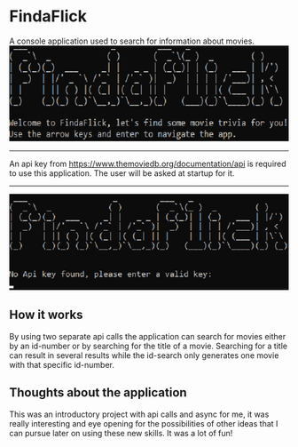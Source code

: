 # FindaFlick
A console application used to search for information about movies.
![Finda Flickimage](FindaFlickimage.jpg)
***
An api key from <https://www.themoviedb.org/documentation/api> is required to use this application.
The user will be asked at startup for it.
***

![Finda Flickimage2](FindaFlickimage2.jpg)
## How it works
By using two separate api calls the application can search for movies either by an id-number or by searching for the title of a movie.
Searching for a title can result in several results while the id-search only generates one movie with that specific id-number.

## Thoughts about the application
This was an introductory project with api calls and async for me, it was really interesting and eye opening for the
possibilities of other ideas that I can pursue later on using these new skills. It was a lot of fun!